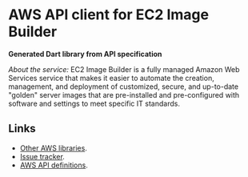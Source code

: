 # AWS API client for EC2 Image Builder

**Generated Dart library from API specification**

*About the service:*
EC2 Image Builder is a fully managed Amazon Web Services service that makes
it easier to automate the creation, management, and deployment of
customized, secure, and up-to-date "golden" server images that are
pre-installed and pre-configured with software and settings to meet specific
IT standards.

## Links

- [Other AWS libraries](https://github.com/agilord/aws_client/tree/master/generated).
- [Issue tracker](https://github.com/agilord/aws_client/issues).
- [AWS API definitions](https://github.com/aws/aws-sdk-js/tree/master/apis).
